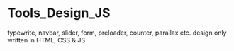 # Tools_Design_JS
 typewrite, navbar, slider, form, preloader, counter, parallax etc. design only written in HTML, CSS & JS
